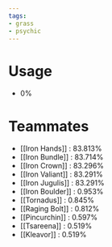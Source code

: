 ```yaml
---
tags:
- grass
- psychic
---
```

# Usage
- 0%
# Teammates
- [[Iron Hands]] : 83.813%
- [[Iron Bundle]] : 83.714%
- [[Iron Crown]] : 83.296%
- [[Iron Valiant]] : 83.291%
- [[Iron Jugulis]] : 83.291%
- [[Iron Boulder]] : 0.953%
- [[Tornadus]] : 0.845%
- [[Raging Bolt]] : 0.812%
- [[Pincurchin]] : 0.597%
- [[Tsareena]] : 0.519%
- [[Kleavor]] : 0.519%